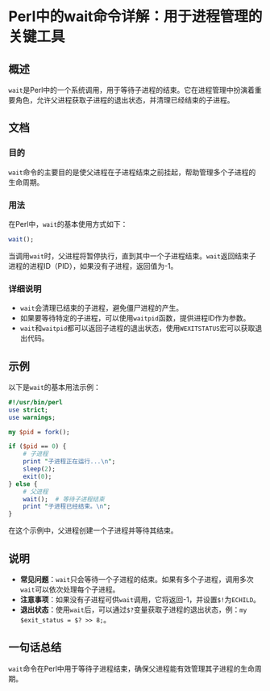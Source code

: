<!--
Meta Description: # Perl中的wait命令详解：用于进程管理的关键工具 ## 概述 `wait`是Perl中的一个系统调用，用于等待子进程的结束。它在进程管理中扮演着重要角色，允许父进程获取子进程的退出状态，并清理已经结束的子进程。 ## 文档 ### 目的 `wait`命令的主要目的是使父进程在子进程结束之前挂...
Meta Keywords: wait, perl, pid, waitpid, use
-->

# Perl中的wait命令详解：用于进程管理的关键工具

## 概述
`wait`是Perl中的一个系统调用，用于等待子进程的结束。它在进程管理中扮演着重要角色，允许父进程获取子进程的退出状态，并清理已经结束的子进程。

## 文档
### 目的
`wait`命令的主要目的是使父进程在子进程结束之前挂起，帮助管理多个子进程的生命周期。

### 用法
在Perl中，`wait`的基本使用方式如下：

```perl
wait();
```

当调用`wait`时，父进程将暂停执行，直到其中一个子进程结束。`wait`返回结束子进程的进程ID（PID），如果没有子进程，返回值为-1。

### 详细说明
- `wait`会清理已结束的子进程，避免僵尸进程的产生。
- 如果要等待特定的子进程，可以使用`waitpid`函数，提供进程ID作为参数。
- `wait`和`waitpid`都可以返回子进程的退出状态，使用`WEXITSTATUS`宏可以获取退出代码。

## 示例
以下是`wait`的基本用法示例：

```perl
#!/usr/bin/perl
use strict;
use warnings;

my $pid = fork();

if ($pid == 0) {
    # 子进程
    print "子进程正在运行...\n";
    sleep(2);
    exit(0);
} else {
    # 父进程
    wait();  # 等待子进程结束
    print "子进程已经结束。\n";
}
```

在这个示例中，父进程创建一个子进程并等待其结束。

## 说明
- **常见问题**：`wait`只会等待一个子进程的结束。如果有多个子进程，调用多次`wait`可以依次处理每个子进程。
- **注意事项**：如果没有子进程可供`wait`调用，它将返回-1，并设置`$!`为`ECHILD`。
- **退出状态**：使用`wait`后，可以通过`$?`变量获取子进程的退出状态，例：`my $exit_status = $? >> 8;`。

## 一句话总结
`wait`命令在Perl中用于等待子进程结束，确保父进程能有效管理其子进程的生命周期。
